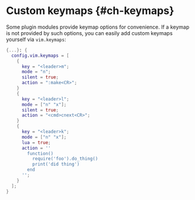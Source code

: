 # Custom keymaps {#ch-keymaps}

Some plugin modules provide keymap options for convenience. If a keymap is not
provided by such options, you can easily add custom keymaps yourself via
`vim.keymaps`:

```nix
{...}: {
  config.vim.keymaps = [
    {
      key = "<leader>m";
      mode = "n";
      silent = true;
      action = ":make<CR>";
    }
    {
      key = "<leader>l";
      mode = ["n" "x"];
      silent = true;
      action = "<cmd>cnext<CR>";
    }
    {
      key = "<leader>k";
      mode = ["n" "x"];
      lua = true;
      action = ''
        function()
          require('foo').do_thing()
          print('did thing')
        end
      '';
    }
  ];
}
```

